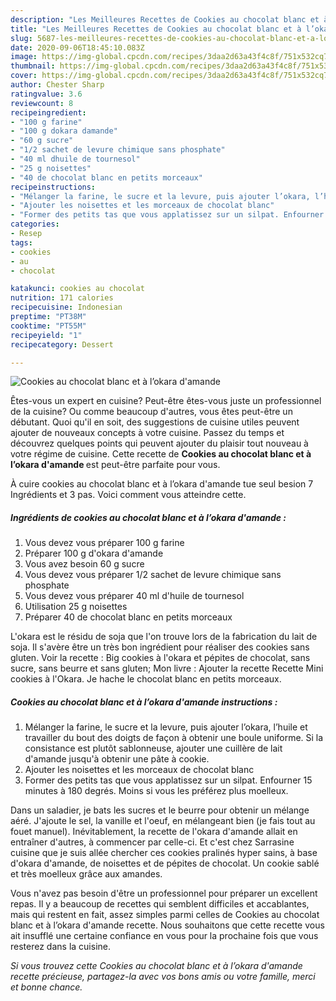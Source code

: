 ```yaml
---
description: "Les Meilleures Recettes de Cookies au chocolat blanc et à l’okara d&amp;#39;amande"
title: "Les Meilleures Recettes de Cookies au chocolat blanc et à l’okara d&amp;#39;amande"
slug: 5687-les-meilleures-recettes-de-cookies-au-chocolat-blanc-et-a-lokara-d-and-39-amande
date: 2020-09-06T18:45:10.083Z
image: https://img-global.cpcdn.com/recipes/3daa2d63a43f4c8f/751x532cq70/cookies-au-chocolat-blanc-et-a-lokara-damande-photo-principale-de-la-recette.jpg
thumbnail: https://img-global.cpcdn.com/recipes/3daa2d63a43f4c8f/751x532cq70/cookies-au-chocolat-blanc-et-a-lokara-damande-photo-principale-de-la-recette.jpg
cover: https://img-global.cpcdn.com/recipes/3daa2d63a43f4c8f/751x532cq70/cookies-au-chocolat-blanc-et-a-lokara-damande-photo-principale-de-la-recette.jpg
author: Chester Sharp
ratingvalue: 3.6
reviewcount: 8
recipeingredient:
- "100 g farine"
- "100 g dokara damande"
- "60 g sucre"
- "1/2 sachet de levure chimique sans phosphate"
- "40 ml dhuile de tournesol"
- "25 g noisettes"
- "40 de chocolat blanc en petits morceaux"
recipeinstructions:
- "Mélanger la farine, le sucre et la levure, puis ajouter l’okara, l’huile et travailler du bout des doigts de façon à obtenir une boule uniforme. Si la consistance est plutôt sablonneuse, ajouter une cuillère de lait d&#39;amande jusqu&#39;à obtenir une pâte à cookie."
- "Ajouter les noisettes et les morceaux de chocolat blanc"
- "Former des petits tas que vous applatissez sur un silpat. Enfourner 15 minutes à 180 degrés. Moins si vous les préférez plus moelleux."
categories:
- Resep
tags:
- cookies
- au
- chocolat

katakunci: cookies au chocolat 
nutrition: 171 calories
recipecuisine: Indonesian
preptime: "PT38M"
cooktime: "PT55M"
recipeyield: "1"
recipecategory: Dessert

---
```



![Cookies au chocolat blanc et à l’okara d&#39;amande](https://img-global.cpcdn.com/recipes/3daa2d63a43f4c8f/751x532cq70/cookies-au-chocolat-blanc-et-a-lokara-damande-photo-principale-de-la-recette.jpg)

Êtes-vous un expert en cuisine? Peut-être êtes-vous juste un professionnel de la cuisine? Ou comme beaucoup d'autres, vous êtes peut-être un débutant. Quoi qu'il en soit, des suggestions de cuisine utiles peuvent ajouter de nouveaux concepts à votre cuisine. Passez du temps et découvrez quelques points qui peuvent ajouter du plaisir tout nouveau à votre régime de cuisine. Cette recette de <strong> Cookies au chocolat blanc et à l’okara d&#39;amande </strong> est peut-être parfaite pour vous.

<!--inarticleads1-->

À cuire cookies au chocolat blanc et à l’okara d&#39;amande tue seul besion 7 Ingrédients et 3 pas. Voici comment vous atteindre cette.

##### Ingrédients de cookies au chocolat blanc et à l’okara d&#39;amande :

1. Vous devez vous préparer 100 g farine
1. Préparer 100 g d&#39;okara d&#39;amande
1. Vous avez besoin 60 g sucre
1. Vous devez vous préparer 1/2 sachet de levure chimique sans phosphate
1. Vous devez vous préparer 40 ml d&#39;huile de tournesol
1. Utilisation 25 g noisettes
1. Préparer 40 de chocolat blanc en petits morceaux


L&#39;okara est le résidu de soja que l&#39;on trouve lors de la fabrication du lait de soja. Il s&#39;avère être un très bon ingrédient pour réaliser des cookies sans gluten. Voir la recette : Big cookies à l&#39;okara et pépites de chocolat, sans sucre, sans beurre et sans gluten; Mon livre : Ajouter la recette Recette Mini cookies à l&#39;Okara. Je hache le chocolat blanc en petits morceaux. 

<!--inarticleads2-->

##### Cookies au chocolat blanc et à l’okara d&#39;amande instructions :

1. Mélanger la farine, le sucre et la levure, puis ajouter l’okara, l’huile et travailler du bout des doigts de façon à obtenir une boule uniforme. Si la consistance est plutôt sablonneuse, ajouter une cuillère de lait d&#39;amande jusqu&#39;à obtenir une pâte à cookie.
1. Ajouter les noisettes et les morceaux de chocolat blanc
1. Former des petits tas que vous applatissez sur un silpat. Enfourner 15 minutes à 180 degrés. Moins si vous les préférez plus moelleux.


Dans un saladier, je bats les sucres et le beurre pour obtenir un mélange aéré. J&#39;ajoute le sel, la vanille et l&#39;oeuf, en mélangeant bien (je fais tout au fouet manuel). Inévitablement, la recette de l&#39;okara d&#39;amande allait en entraîner d&#39;autres, à commencer par celle-ci. Et c&#39;est chez Sarrasine cuisine que je suis allée chercher ces cookies pralinés hyper sains, à base d&#39;okara d&#39;amande, de noisettes et de pépites de chocolat. Un cookie sablé et très moelleux grâce aux amandes. 

<!--inarticleads1-->

<p>
Vous n'avez pas besoin d'être un professionnel pour préparer un excellent repas. Il y a beaucoup de recettes qui semblent difficiles et accablantes, mais qui restent en fait, assez simples parmi celles de Cookies au chocolat blanc et à l’okara d&#39;amande recette. Nous souhaitons que cette recette vous ait insufflé une certaine confiance en vous pour la prochaine fois que vous resterez dans la cuisine.
</p>

<p>
<i>Si vous trouvez cette Cookies au chocolat blanc et à l’okara d&#39;amande recette précieuse, partagez-la avec vos bons amis ou votre famille, merci et bonne chance.</i>
</p>
